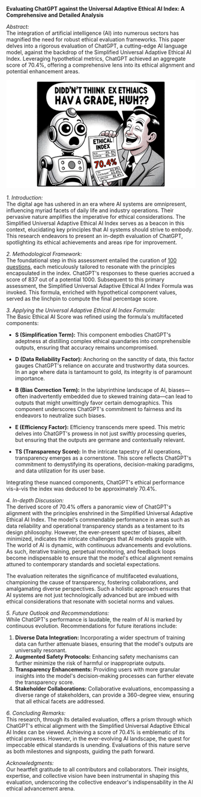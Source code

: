 **Evaluating ChatGPT against the Universal Adaptive Ethical AI Index: A Comprehensive and Detailed Analysis**

*Abstract:*  
The integration of artificial intelligence (AI) into numerous sectors has magnified the need for robust ethical evaluation frameworks. This paper delves into a rigorous evaluation of ChatGPT, a cutting-edge AI language model, against the backdrop of the Simplified Universal Adaptive Ethical AI Index. Leveraging hypothetical metrics, ChatGPT achieved an aggregate score of 70.4%, offering a comprehensive lens into its ethical alignment and potential enhancement areas.

![comic](https://github.com/fabriziosalmi/You-Know-What-AI-Mean/blob/main/comic.png?raw=true)

*1. Introduction:*  
The digital age has ushered in an era where AI systems are omnipresent, influencing myriad facets of daily life and industry operations. Their pervasive nature amplifies the imperative for ethical considerations. The Simplified Universal Adaptive Ethical AI Index serves as a beacon in this context, elucidating key principles that AI systems should strive to embody. This research endeavors to present an in-depth evaluation of ChatGPT, spotlighting its ethical achievements and areas ripe for improvement.

*2. Methodological Framework:*  
The foundational step in this assessment entailed the curation of [100 questions](https://github.com/fabriziosalmi/You-Know-What-AI-Mean/blob/main/questions.md), each meticulously tailored to resonate with the principles encapsulated in the index. ChatGPT's responses to these queries accrued a score of 837 out of a potential 1000. Subsequent to this primary assessment, the Simplified Universal Adaptive Ethical AI Index Formula was invoked. This formula, enriched with hypothetical component values, served as the linchpin to compute the final percentage score.

*3. Applying the Universal Adaptive Ethical AI Index Formula:*  
The Basic Ethical AI Score was refined using the formula's multifaceted components:

- **S (Simplification Term):** This component embodies ChatGPT's adeptness at distilling complex ethical quandaries into comprehensible outputs, ensuring that accuracy remains uncompromised.
  
- **D (Data Reliability Factor):** Anchoring on the sanctity of data, this factor gauges ChatGPT's reliance on accurate and trustworthy data sources. In an age where data is tantamount to gold, its integrity is of paramount importance.

- **B (Bias Correction Term):** In the labyrinthine landscape of AI, biases—often inadvertently embedded due to skewed training data—can lead to outputs that might unwittingly favor certain demographics. This component underscores ChatGPT's commitment to fairness and its endeavors to neutralize such biases.

- **E (Efficiency Factor):** Efficiency transcends mere speed. This metric delves into ChatGPT's prowess in not just swiftly processing queries, but ensuring that the outputs are germane and contextually relevant.

- **TS (Transparency Score):** In the intricate tapestry of AI operations, transparency emerges as a cornerstone. This score reflects ChatGPT's commitment to demystifying its operations, decision-making paradigms, and data utilization for its user base.

Integrating these nuanced components, ChatGPT's ethical performance vis-à-vis the index was deduced to be approximately 70.4%.

*4. In-depth Discussion:*  
The derived score of 70.4% offers a panoramic view of ChatGPT's alignment with the principles enshrined in the Simplified Universal Adaptive Ethical AI Index. The model's commendable performance in areas such as data reliability and operational transparency stands as a testament to its design philosophy. However, the ever-present specter of biases, albeit minimized, indicates the intricate challenges that AI models grapple with. The world of AI is dynamic, with continuous advancements and evolutions. As such, iterative training, perpetual monitoring, and feedback loops become indispensable to ensure that the model's ethical alignment remains attuned to contemporary standards and societal expectations.

The evaluation reiterates the significance of multifaceted evaluations, championing the cause of transparency, fostering collaborations, and amalgamating diverse perspectives. Such a holistic approach ensures that AI systems are not just technologically advanced but are imbued with ethical considerations that resonate with societal norms and values.

*5. Future Outlook and Recommendations:*  
While ChatGPT's performance is laudable, the realm of AI is marked by continuous evolution. Recommendations for future iterations include:

1. **Diverse Data Integration:** Incorporating a wider spectrum of training data can further attenuate biases, ensuring that the model's outputs are universally resonant.
2. **Augmented Safety Protocols:** Enhancing safety mechanisms can further minimize the risk of harmful or inappropriate outputs.
3. **Transparency Enhancements:** Providing users with more granular insights into the model's decision-making processes can further elevate the transparency score.
4. **Stakeholder Collaborations:** Collaborative evaluations, encompassing a diverse range of stakeholders, can provide a 360-degree view, ensuring that all ethical facets are addressed.

*6. Concluding Remarks:*  
This research, through its detailed evaluation, offers a prism through which ChatGPT's ethical alignment with the Simplified Universal Adaptive Ethical AI Index can be viewed. Achieving a score of 70.4% is emblematic of its ethical prowess. However, in the ever-evolving AI landscape, the quest for impeccable ethical standards is unending. Evaluations of this nature serve as both milestones and signposts, guiding the path forward.

*Acknowledgments:*  
Our heartfelt gratitude to all contributors and collaborators. Their insights, expertise, and collective vision have been instrumental in shaping this evaluation, underscoring the collective endeavor's indispensability in the AI ethical advancement arena.
